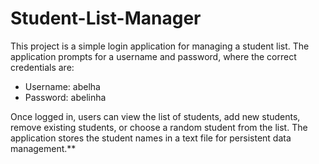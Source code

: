 # Student-List-Manager
This project is a simple login application for managing a student list. The application prompts for a username and password, where the correct credentials are:

- Username: abelha
- Password: abelinha

Once logged in, users can view the list of students, add new students, remove existing students, or choose a random student from the list. The application stores the student names in a text file for persistent data management.**
